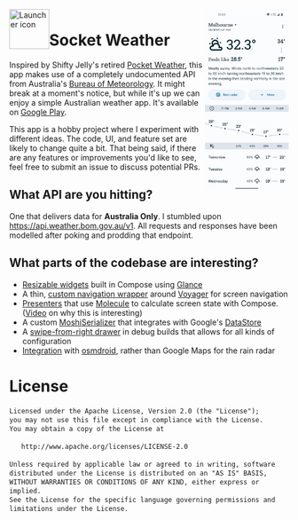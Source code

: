 <img src="app/src/main/play/listings/en-AU/graphics/phone-screenshots/1.png" width="30%" align="right">
<img src="app/src/main/res/mipmap-xxxhdpi/ic_launcher_round.png" title="Launcher icon" align="left" width="72" height="72">

# Socket Weather

Inspired by Shifty Jelly's retired [Pocket Weather](https://ausdroid.net/2018/08/31/shifty-jelly-announces-end-pocket-weather-au-will-last-least-another-12-months-shutting/),
this app makes use of a completely undocumented API from Australia's [Bureau of Meteorology](https://weather.bom.gov.au).
It might break at a moment's notice, but while it's up we can enjoy a simple Australian weather app. It's available on
[Google Play](https://play.google.com/store/apps/details?id=codes.chrishorner.socketweather).

This app is a hobby project where I experiment with different ideas. The code, UI, and feature set are likely to change
quite a bit. That being said, if there are any features or improvements you'd like to see, feel free to submit an issue
to discuss potential PRs.

## What API are you hitting?

One that delivers data for **Australia Only**. I stumbled upon https://api.weather.bom.gov.au/v1. All requests and
responses have been modelled after poking and prodding that endpoint.

## What parts of the codebase are interesting?

- [Resizable widgets](https://github.com/chris-horner/SocketWeather/tree/master/app/src/main/kotlin/codes/chrishorner/socketweather/widget) built in Compose using [Glance](https://android-developers.googleblog.com/2021/12/announcing-jetpack-glance-alpha-for-app.html)
- A thin, [custom navigation wrapper](https://github.com/chris-horner/SocketWeather/blob/master/app/src/main/kotlin/codes/chrishorner/socketweather/Navigation.kt) around [Voyager](https://github.com/adrielcafe/voyager) for screen navigation
- [Presenters](https://github.com/chris-horner/SocketWeather/blob/34b69fc1d180b2ec1ab902b5167329c5991b873b/app/src/main/kotlin/codes/chrishorner/socketweather/util/navigation/VoyagerNavigation.kt#L67) that use [Molecule](https://github.com/cashapp/molecule) to calculate screen state with Compose. ([Video](https://www.youtube.com/watch?v=q9p4ewk-9E4) on why this is interesting)
- A custom [MoshiSerializer](https://github.com/chris-horner/SocketWeather/blob/master/app/src/main/kotlin/codes/chrishorner/socketweather/data/MoshiSerializer.kt) that integrates with Google's [DataStore](https://developer.android.com/topic/libraries/architecture/datastore)
- A [swipe-from-right drawer](https://github.com/chris-horner/SocketWeather/tree/master/app/src/debug/kotlin/codes/chrishorner/socketweather/debug) in debug builds that allows for all kinds of configuration
- [Integration](https://github.com/chris-horner/SocketWeather/blob/master/app/src/main/kotlin/codes/chrishorner/socketweather/rain_radar/map/MapView.kt) with [osmdroid](https://github.com/osmdroid/osmdroid), rather than Google Maps for the rain radar

# License

    Licensed under the Apache License, Version 2.0 (the "License");
    you may not use this file except in compliance with the License.
    You may obtain a copy of the License at

       http://www.apache.org/licenses/LICENSE-2.0

    Unless required by applicable law or agreed to in writing, software
    distributed under the License is distributed on an "AS IS" BASIS,
    WITHOUT WARRANTIES OR CONDITIONS OF ANY KIND, either express or implied.
    See the License for the specific language governing permissions and
    limitations under the License.
